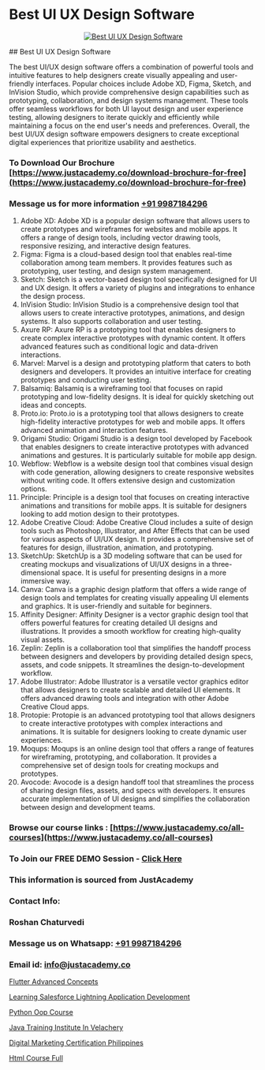 # Best UI UX Design Software

<p align="center">
  <a href="https://justacademy.co/all-courses">
    <img src="https://i.ibb.co/P5KtSQ2/ui-ux.png" alt="Best UI UX Design Software">
  </a>
</p>
## Best UI UX Design Software

The best UI/UX design software offers a combination of powerful tools and intuitive features to help designers create visually appealing and user-friendly interfaces. Popular choices include Adobe XD, Figma, Sketch, and InVision Studio, which provide comprehensive design capabilities such as prototyping, collaboration, and design systems management. These tools offer seamless workflows for both UI layout design and user experience testing, allowing designers to iterate quickly and efficiently while maintaining a focus on the end user's needs and preferences. Overall, the best UI/UX design software empowers designers to create exceptional digital experiences that prioritize usability and aesthetics.
### To Download Our Brochure [https://www.justacademy.co/download-brochure-for-free](https://www.justacademy.co/download-brochure-for-free)
### Message us for more information [+91 9987184296](https://api.whatsapp.com/send?phone=919987184296)
1) Adobe XD: Adobe XD is a popular design software that allows users to create prototypes and wireframes for websites and mobile apps. It offers a range of design tools, including vector drawing tools, responsive resizing, and interactive design features.
2) Figma: Figma is a cloud-based design tool that enables real-time collaboration among team members. It provides features such as prototyping, user testing, and design system management.
3) Sketch: Sketch is a vector-based design tool specifically designed for UI and UX design. It offers a variety of plugins and integrations to enhance the design process.
4) InVision Studio: InVision Studio is a comprehensive design tool that allows users to create interactive prototypes, animations, and design systems. It also supports collaboration and user testing.
5) Axure RP: Axure RP is a prototyping tool that enables designers to create complex interactive prototypes with dynamic content. It offers advanced features such as conditional logic and data-driven interactions.
6) Marvel: Marvel is a design and prototyping platform that caters to both designers and developers. It provides an intuitive interface for creating prototypes and conducting user testing.
7) Balsamiq: Balsamiq is a wireframing tool that focuses on rapid prototyping and low-fidelity designs. It is ideal for quickly sketching out ideas and concepts.
8) Proto.io: Proto.io is a prototyping tool that allows designers to create high-fidelity interactive prototypes for web and mobile apps. It offers advanced animation and interaction features.
9) Origami Studio: Origami Studio is a design tool developed by Facebook that enables designers to create interactive prototypes with advanced animations and gestures. It is particularly suitable for mobile app design.
10) Webflow: Webflow is a website design tool that combines visual design with code generation, allowing designers to create responsive websites without writing code. It offers extensive design and customization options.
11) Principle: Principle is a design tool that focuses on creating interactive animations and transitions for mobile apps. It is suitable for designers looking to add motion design to their prototypes.
12) Adobe Creative Cloud: Adobe Creative Cloud includes a suite of design tools such as Photoshop, Illustrator, and After Effects that can be used for various aspects of UI/UX design. It provides a comprehensive set of features for design, illustration, animation, and prototyping.
13) SketchUp: SketchUp is a 3D modeling software that can be used for creating mockups and visualizations of UI/UX designs in a three-dimensional space. It is useful for presenting designs in a more immersive way.
14) Canva: Canva is a graphic design platform that offers a wide range of design tools and templates for creating visually appealing UI elements and graphics. It is user-friendly and suitable for beginners.
15) Affinity Designer: Affinity Designer is a vector graphic design tool that offers powerful features for creating detailed UI designs and illustrations. It provides a smooth workflow for creating high-quality visual assets.
16) Zeplin: Zeplin is a collaboration tool that simplifies the handoff process between designers and developers by providing detailed design specs, assets, and code snippets. It streamlines the design-to-development workflow.
17) Adobe Illustrator: Adobe Illustrator is a versatile vector graphics editor that allows designers to create scalable and detailed UI elements. It offers advanced drawing tools and integration with other Adobe Creative Cloud apps.
18) Protopie: Protopie is an advanced prototyping tool that allows designers to create interactive prototypes with complex interactions and animations. It is suitable for designers looking to create dynamic user experiences.
19) Moqups: Moqups is an online design tool that offers a range of features for wireframing, prototyping, and collaboration. It provides a comprehensive set of design tools for creating mockups and prototypes.
20) Avocode: Avocode is a design handoff tool that streamlines the process of sharing design files, assets, and specs with developers. It ensures accurate implementation of UI designs and simplifies the collaboration between design and development teams.

### Browse our course links : [https://www.justacademy.co/all-courses](https://www.justacademy.co/all-courses) 
### To Join our FREE DEMO Session - [Click Here](https://www.justacademy.co/register-for-course-demo)


### This information is sourced from JustAcademy
### Contact Info:
### Roshan Chaturvedi
### Message us on Whatsapp: [+91 9987184296](https://api.whatsapp.com/send?phone=919987184296)
### Email id: [info@justacademy.co](mailto:info@justacademy.co)
                
[Flutter Advanced Concepts](https://www.linkedin.com/pulse/flutter-advanced-concepts-justacademy-hyderabad-zmcjc/)

[Learning Salesforce Lightning Application Development](https://www.linkedin.com/pulse/learning-salesforce-lightning-application-development-jwxdc?trackingId=Vxru5gNqJNFh4H6z4jNjDw%3D%3D&lipi=urn%3Ali%3Apage%3Ad_flagship3_showcase_admin%3BJUoY9p%2BbQrqxVPWmOWmq6Q%3D%3D)

[Python Oop Course](https://medium.com/@shivamja27/python-oop-course-6d8279511f52)

[Java Training Institute In Velachery](https://medium.com/@mahi3106/java-training-institute-in-velachery-795944aa9781)

[Digital Marketing Certification Philippines](https://justacademyin.github.io/justacademy/digital-marketing-certification-philippines)

[Html Course Full](https://justacademyin.github.io/justacademy/html-course-full)

